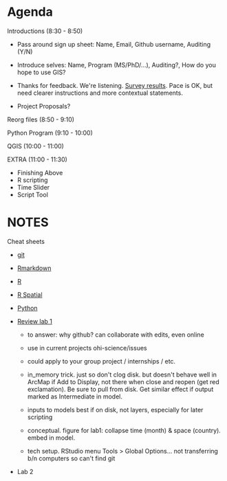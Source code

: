 # Agenda

Introductions (8:30 - 8:50)

- Pass around sign up sheet: Name, Email, Github username, Auditing (Y/N)

- Introduce selves: Name, Program (MS/PhD/...), Auditing?, How do you hope to use GIS?

- Thanks for feedback. We're listening. [Survey results](https://docs.google.com/a/nceas.ucsb.edu/forms/d/1jwZg3MR2BrkDtRZl5QSkRjaXijL0JyUvAGiwkRQvBHc/viewanalytics). Pace is OK, but need clearer instructions and more contextual statements. 

- Project Proposals?

Reorg files (8:50 - 9:10)

Python Program (9:10 - 10:00)

QGIS (10:00 - 11:00)

EXTRA (11:00 - 11:30)
- Finishing Above
- R scripting
- Time Slider
- Script Tool
 
# NOTES


Cheat sheets

- [git](references/git_cheatsheet.pdf?raw=true)
- [Rmarkdown](https://github.com/ucsb-bren/esm296-4f/blob/master/wk1/rmarkdown_cheatsheet.pdf?raw=true)
- [R](references/r_cheatsheet.pdf)
- [R Spatial](http://www.maths.lancs.ac.uk/~rowlings/Teaching/UseR2012/cheatsheet.html)
- [Python](references/python_cheat_sheet.pdf)

- [Review lab 1](https://rawgit.com/ucsb-bren/esm296-4f/master/wk1/lab1.html#review)

  - to answer: why github? can collaborate with edits, even online
  
  - use in current projects ohi-science/issues
    
  -  could apply to your group project / internships / etc.

  - in_memory trick. just so don't clog disk. but doesn't behave well in ArcMap if Add to Display, not there when close and reopen (get red exclamation). Be sure to pull from disk. Get similar effect if output marked as Intermediate in model.
    
  - inputs to models best if on disk, not layers, especially for later scripting
    
  - conceptual. figure for lab1: collapse time (month) & space (country). embed in model.

  - tech setup. RStudio menu Tools > Global Options... not transferring b/n computers so can't find git

- Lab 2

